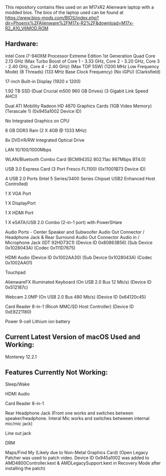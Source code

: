 This repository contains files used on an M17xR2 Alienware laptop with a modded bios. The bios of the laptop used can be found at https://www.bios-mods.com/BIOS/index.php?dir=Phoenix%2FAlienware%2FM17x-R2%2F&download=M17x-R2_A10_V6MOD.ROM

## Hardware:

Intel Core i7-940XM Processor Extreme Edition 1st Generation Quad Core 2.13 GHz (Max Turbo Boost of Core 1 - 3.33 GHz, Core 2 - 3.20 GHz, Core 3 - 2.40 GHz, Core 4 - 2.40 GHz) (Max TDP 55W) (1200 MHz Low Frequency Mode) (8 Threads) (133 MHz Base Clock Frequency) (No iGPU) (Clarksfield)

17-inch Built-in Display (1920 x 1200)

1.92 TB SSD (Dual Crucial m500 960 GB Drives) (3 Gigabit Link Speed AHCI)

Dual ATI Mobility Radeon HD 4870 Graphics Cards (1GB Video Memory) (Terascale 1) (0x945a1002 Device ID)

No Integrated Graphics on CPU

8 GB DDR3 Ram (2 X 4GB @ 1333 MHz)

8x DVD±R/RW Integrated Optical Drive

LAN 10/100/1000Mbps

WLAN/Bluetooth Combo Card (BCM94352 802.11ac 867Mbps BT4.0)

USB 3.0 Express Card (3 Port Fresco FL1100) (0x11001B73 Device ID)

4 USB 2.0 Ports (Intel 5 Series/3400 Series Chipset USB2 Enhanced Host Controlled)

1 X VGA Port

1 X DisplayPort

1 X HDMI Port

1 X eSATA/USB 2.0 Combo (2-in-1 port) with PowerSHare

Audio Ports - Center Speaker and Subwoofer Audio Out Connector / Headphone Jack & Rear Surround Audio Out Connector Audio in / Microphone Jack (IDT 92HD73C1) (Device ID 0x80863B56) (Sub Device 0x1028043A) (Codec 0x111D7675)

HDMI Audio (Device ID 0x1002AA30) (Sub Device 0x1028043A) (Codec 0x1002AA01)

Touchpad 

AlienwareFX Illuminated Keyboard (On USB 2.0 Bus 12 Mb/s) (Device ID 0x512187c)

Webcam 2.0MP (On USB 2.0 Bus 480 Mb/s) (Device ID 0x64120c45)

Card Reader 8-in-1 (Ricoh MMC/SD Host Controller) (Device ID 0xE8221180)

Power 9-cell Lithium ion battery



## Current Latest Version of macOS Used and Working:
Monterey 12.2.1


## Features Currently Not Working:

Sleep/Wake

HDMI Audio

Card Reader 8-in-1

Rear Headphone Jack (Front one works and switches between speaker/headphone. Interal Mic works and switches betweeen internal mic/mic jack)

Line out jack

DRM

Maps/Find My (Likely due to Non-Metal Graphics Card) (Open Legacy Patcher was used to patch video. Device ID 0x945a1002 was added to AMD4800Controller.kext & AMDLegacySupport.kext in Recovery Mode after installing the patch) 

